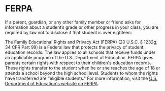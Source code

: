 # FERPA

If a parent, guardian, or any other family member or friend asks for information about a student’s grade or other progress in your class, you are required by law not to disclose if that student is over eighteen:   

The Family Educational Rights and Privacy Act (FERPA) (20 U.S.C. § 1232g; 34 CFR Part 99) is a Federal law that protects the privacy of student education records. The law applies to all schools that receive funds under an applicable program of the U.S. Department of Education. FERPA gives parents certain rights with respect to their children's education records. These rights transfer to the student when he or she reaches the age of 18 or attends a school beyond the high school level. Students to whom the rights have transferred are "eligible students."  For more information, visit the [U.S. Department of Education's website on FERPA]( http://www2.ed.gov/policy/gen/guid/fpco/ferpa/index.html).
